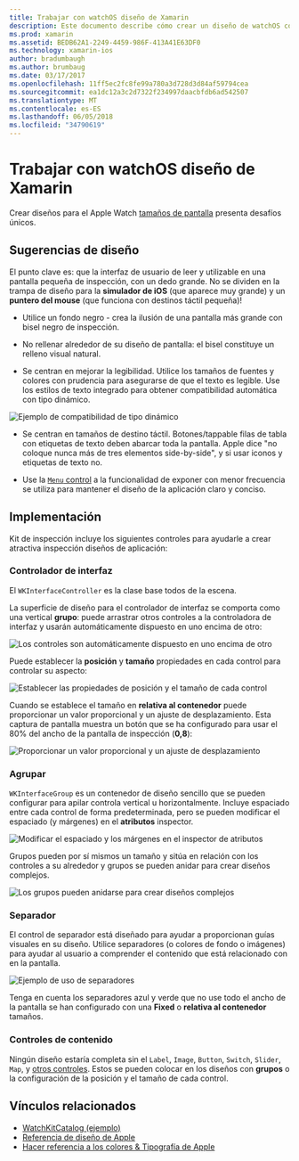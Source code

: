```yaml
---
title: Trabajar con watchOS diseño de Xamarin
description: Este documento describe cómo crear un diseño de watchOS con Xamarin. Se trata de controladores de interfaz, grupos, separadores y controles de contenido.
ms.prod: xamarin
ms.assetid: BEDB62A1-2249-4459-986F-413A41E63DF0
ms.technology: xamarin-ios
author: bradumbaugh
ms.author: brumbaug
ms.date: 03/17/2017
ms.openlocfilehash: 11ff5ec2fc8fe99a780a3d728d3d84af59794cea
ms.sourcegitcommit: ea1dc12a3c2d7322f234997daacbfdb6ad542507
ms.translationtype: MT
ms.contentlocale: es-ES
ms.lasthandoff: 06/05/2018
ms.locfileid: "34790619"
---
```

# <a name="working-with-watchos-layout-in-xamarin"></a>Trabajar con watchOS diseño de Xamarin

Crear diseños para el Apple Watch [tamaños de pantalla](~/ios/watchos/app-fundamentals/screen-sizes.md) presenta desafíos únicos.

## <a name="design-tips"></a>Sugerencias de diseño

El punto clave es: que la interfaz de usuario de leer y utilizable en una pantalla pequeña de inspección, con un dedo grande. No se dividen en la trampa de diseño para la **simulador de iOS** (que aparece muy grande) y un **puntero del mouse** (que funciona con destinos táctil pequeña)!

- Utilice un fondo negro - crea la ilusión de una pantalla más grande con bisel negro de inspección.

- No rellenar alrededor de su diseño de pantalla: el bisel constituye un relleno visual natural.

- Se centran en mejorar la legibilidad. Utilice los tamaños de fuentes y colores con prudencia para asegurarse de que el texto es legible. Use los estilos de texto integrado para obtener compatibilidad automática con tipo dinámico.

![](layout-images/type.png "Ejemplo de compatibilidad de tipo dinámico")

- Se centran en tamaños de destino táctil. Botones/tappable filas de tabla con etiquetas de texto deben abarcar toda la pantalla. Apple dice "no coloque nunca más de tres elementos side-by-side", y si usar iconos y etiquetas de texto no.

- Use la [ `Menu` control](~/ios/watchos/user-interface/menu.md) a la funcionalidad de exponer con menor frecuencia se utiliza para mantener el diseño de la aplicación claro y conciso.


## <a name="implementation"></a>Implementación

Kit de inspección incluye los siguientes controles para ayudarle a crear atractiva inspección diseños de aplicación:

### <a name="interface-controller"></a>Controlador de interfaz

El `WKInterfaceController` es la clase base todos de la escena.

La superficie de diseño para el controlador de interfaz se comporta como una vertical **grupo**: puede arrastrar otros controles a la controladora de interfaz y usarán automáticamente dispuesto en uno encima de otro:

![](layout-images/controller-scene.png "Los controles son automáticamente dispuesto en uno encima de otro")

Puede establecer la **posición** y **tamaño** propiedades en cada control para controlar su aspecto:

![](layout-images/positionsize-attributes.png "Establecer las propiedades de posición y el tamaño de cada control")

Cuando se establece el tamaño en **relativa al contenedor** puede proporcionar un valor proporcional y un ajuste de desplazamiento. Esta captura de pantalla muestra un botón que se ha configurado para usar el 80% del ancho de la pantalla de inspección (**0,8**):

![](layout-images/button-attributes.png "Proporcionar un valor proporcional y un ajuste de desplazamiento")


### <a name="group"></a>Agrupar

`WKInterfaceGroup` es un contenedor de diseño sencillo que se pueden configurar para apilar controla vertical u horizontalmente. Incluye espaciado entre cada control de forma predeterminada, pero se pueden modificar el espaciado (y márgenes) en el **atributos** inspector.

![](layout-images/group-attributes.png "Modificar el espaciado y los márgenes en el inspector de atributos")

Grupos pueden por sí mismos un tamaño y sitúa en relación con los controles a su alrededor y grupos se pueden anidar para crear diseños complejos.

![](layout-images/group-scene.png "Los grupos pueden anidarse para crear diseños complejos")


### <a name="separator"></a>Separador

El control de separador está diseñado para ayudar a proporcionan guías visuales en su diseño. Utilice separadores (o colores de fondo o imágenes) para ayudar al usuario a comprender el contenido que está relacionado con en la pantalla.

![](layout-images/separator-scene.png "Ejemplo de uso de separadores")

Tenga en cuenta los separadores azul y verde que no use todo el ancho de la pantalla se han configurado con una **Fixed** o **relativa al contenedor** tamaños.

### <a name="content-controls"></a>Controles de contenido

Ningún diseño estaría completa sin el `Label`, `Image`, `Button`, `Switch`, `Slider`, `Map`, y [otros controles](~/ios/watchos/user-interface/index.md).
Estos se pueden colocar en los diseños con **grupos** o la configuración de la posición y el tamaño de cada control.



## <a name="related-links"></a>Vínculos relacionados

- [WatchKitCatalog (ejemplo)](https://developer.xamarin.com/samples/monotouch/WatchKit/WatchKitCatalog/)
- [Referencia de diseño de Apple](https://developer.apple.com/library/prerelease/ios/documentation/UserExperience/Conceptual/WatchHumanInterfaceGuidelines/Layout.html)
- [Hacer referencia a los colores & Tipografía de Apple](https://developer.apple.com/library/prerelease/ios/documentation/UserExperience/Conceptual/WatchHumanInterfaceGuidelines/ColorandTypography.html)
